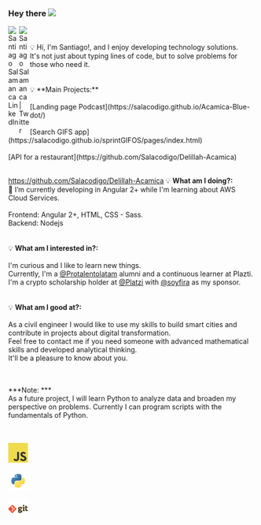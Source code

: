 ### Hey there <img src="https://media.giphy.com/media/hvRJCLFzcasrR4ia7z/giphy.gif" width="25px">
<a href="https://www.linkedin.com/in/santiagosalamancadev">
  <img align="left" alt="Santiago Salamanca LinkedIn" width="22px" src="https://raw.githubusercontent.com/peterthehan/peterthehan/master/assets/linkedin.svg" />
</a>
<a href="https://twitter.com/salacodigo">
  <img align="left" alt="Santiago Salamanca | Twitter" width="22px" src="https://raw.githubusercontent.com/peterthehan/peterthehan/master/assets/twitter.svg" />
</a>
<br/><br/>
💡 Hi, I'm Santiago!, and I enjoy developing technology solutions.
<br/>
It's not just about typing lines of code, but to solve problems for those who need it.
<br/><br/><br/>
💡
**Main Projects:**<br/><br/>
[Landing page Podcast](https://salacodigo.github.io/Acamica-Blue-dot/)
<br/><br/>
[Search GIFS app](https://salacodigo.github.io/sprintGIFOS/pages/index.html)
<br/><br/>
[API for a restaurant](https://github.com/Salacodigo/Delillah-Acamica)
<br/><br/>


https://github.com/Salacodigo/Delillah-Acamica
💡 
**What am I doing?:**
<br/>
🌱 I’m currently developing in Angular 2+ while I'm learning about AWS Cloud Services.<br/>
<br/>
Frontend:
Angular 2+, HTML, CSS - Sass.
<br/>
Backend:
Nodejs
<br/><br/><br/>
💡
**What am I interested in?:**
<br/><br/>
I'm curious and I like to learn new things.
<br/>
Currently, I'm a [@Protalentolatam](https://protalento.org) alumni and a continuous learner at Plazti. I'm a crypto scholarship holder at [@Platzi](https://platzi.com/home) with [@soyfira](https://www.instagram.com/soyfira/?hl=es-la) as my sponsor.
<br/><br/><br/>
💡
**What am I good at?:**
<br/><br/>
As a civil engineer I would like to use my skills to build smart cities and contribute in projects about digital transformation.
<br/>
Feel free to contact me if you need someone with advanced mathematical skills and developed analytical thinking.
<br/>
It'll be a pleasure to know about you.
<br/><br/><br/>

***Note: ***
<br/>
As a future project, I will learn Python to analyze data and broaden my perspective on problems. Currently I can program scripts with the fundamentals of Python.
<br/><br/><br/>


<code><img height="40" src="https://raw.githubusercontent.com/github/explore/80688e429a7d4ef2fca1e82350fe8e3517d3494d/topics/javascript/javascript.png"></code>

<code><img height="40" src="https://raw.githubusercontent.com/github/explore/80688e429a7d4ef2fca1e82350fe8e3517d3494d/topics/python/python.png"></code>

<code><img height="40" src="https://raw.githubusercontent.com/github/explore/80688e429a7d4ef2fca1e82350fe8e3517d3494d/topics/git/git.png"></code>
